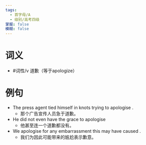 ```yaml
---
tags:
  - 首字母/A
  - 级别/高考四级
掌握: false
模糊: false
---
```

# 词义
- #词性/v  道歉（等于apologize）
# 例句
- The press agent tied himself in knots trying to apologise .
	- 那个广告宣传人员急于道歉。
- He did not even have the grace to apologise
	- 他甚至连一个道歉都没有。
- We apologise for any embarrassment this may have caused .
	- 我们为因此可能带来的尴尬表示歉意。
